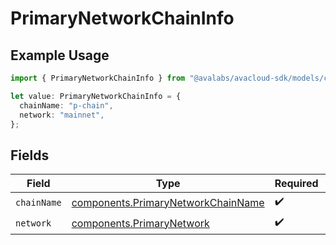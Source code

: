 # PrimaryNetworkChainInfo

## Example Usage

```typescript
import { PrimaryNetworkChainInfo } from "@avalabs/avacloud-sdk/models/components";

let value: PrimaryNetworkChainInfo = {
  chainName: "p-chain",
  network: "mainnet",
};
```

## Fields

| Field                                                                                    | Type                                                                                     | Required                                                                                 | Description                                                                              |
| ---------------------------------------------------------------------------------------- | ---------------------------------------------------------------------------------------- | ---------------------------------------------------------------------------------------- | ---------------------------------------------------------------------------------------- |
| `chainName`                                                                              | [components.PrimaryNetworkChainName](../../models/components/primarynetworkchainname.md) | :heavy_check_mark:                                                                       | N/A                                                                                      |
| `network`                                                                                | [components.PrimaryNetwork](../../models/components/primarynetwork.md)                   | :heavy_check_mark:                                                                       | N/A                                                                                      |
